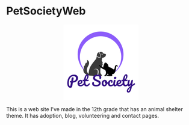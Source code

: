 # PetSocietyWeb

<p align="center">
  <img src="img/logo.png" width = "200" height = "200">
</p>

This is a web site I've made in the 12th grade that has an animal shelter theme. It has adoption, blog, volunteering and contact pages. 
